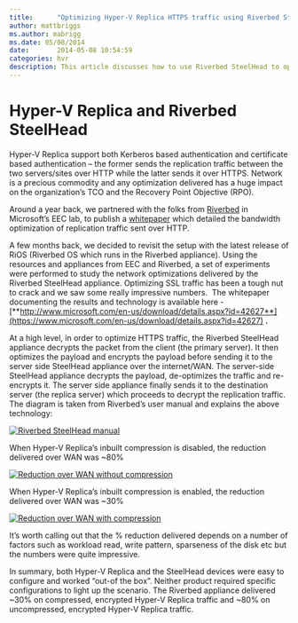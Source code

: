 ```yaml
---
title:      "Optimizing Hyper-V Replica HTTPS traffic using Riverbed SteelHead"
author: mattbriggs
ms.author: mabrigg
ms.date: 05/08/2014
date:       2014-05-08 10:54:59
categories: hvr
description: This article discusses how to use Riverbed SteelHead to optimize Hyper-V Replica HTTPS traffic.
---
```

# Hyper-V Replica and Riverbed SteelHead

Hyper-V Replica support both Kerberos based authentication and certificate based authentication – the former sends the replication traffic between the two servers/sites over HTTP while the latter sends it over HTTPS. Network is a precious commodity and any optimization delivered has a huge impact on the organization’s TCO and the Recovery Point Objective (RPO). 

Around a year back, we partnered with the folks from [Riverbed](https://www.riverbed.com/products-solutions/products/wan-optimization-steelhead/) in Microsoft’s EEC lab, to publish a [whitepaper](https://www.microsoft.com/en-us/download/details.aspx?id=36786) which detailed the bandwidth optimization of replication traffic sent over HTTP. 

A few months back, we decided to revisit the setup with the latest release of RiOS (Riverbed OS which runs in the Riverbed appliance). Using the resources and appliances from EEC and Riverbed, a set of experiments were performed to study the network optimizations delivered by the Riverbed SteelHead appliance. Optimizing SSL traffic has been a tough nut to crack and we saw some really impressive numbers.  The whitepaper documenting the results and technology is available here - [**http://www.microsoft.com/en-us/download/details.aspx?id=42627**](https://www.microsoft.com/en-us/download/details.aspx?id=42627) **.**

At a high level, in order to optimize HTTPS traffic, the Riverbed SteelHead appliance decrypts the packet from the client (the primary server). It then optimizes the payload and encrypts the payload before sending it to the server side SteelHead appliance over the internet/WAN. The server-side SteelHead appliance decrypts the payload, de-optimizes the traffic and re-encrypts it. The server side appliance finally sends it to the destination server (the replica server) which proceeds to decrypt the replication traffic. The diagram is taken from Riverbed’s user manual and explains the above technology: 

[![Riverbed SteelHead manual](https://msdnshared.blob.core.windows.net/media/TNBlogsFS/prod.evol.blogs.technet.com/CommunityServer.Blogs.Components.WeblogFiles/00/00/00/50/45/metablogapi/image_thumb_1C67CBAA.png)](https://msdnshared.blob.core.windows.net/media/TNBlogsFS/prod.evol.blogs.technet.com/CommunityServer.Blogs.Components.WeblogFiles/00/00/00/50/45/metablogapi/image_7FCB4FD6.png)

When Hyper-V Replica’s inbuilt compression is disabled, the reduction delivered over WAN was ~80%

[![Reduction over WAN without compression](https://msdnshared.blob.core.windows.net/media/TNBlogsFS/prod.evol.blogs.technet.com/CommunityServer.Blogs.Components.WeblogFiles/00/00/00/50/45/metablogapi/image_thumb_644DFFE6.png)](https://msdnshared.blob.core.windows.net/media/TNBlogsFS/prod.evol.blogs.technet.com/CommunityServer.Blogs.Components.WeblogFiles/00/00/00/50/45/metablogapi/image_627B196E.png)

When Hyper-V Replica’s inbuilt compression is enabled, the reduction delivered over WAN was ~30% 

[![Reduction over WAN with compression](https://msdnshared.blob.core.windows.net/media/TNBlogsFS/prod.evol.blogs.technet.com/CommunityServer.Blogs.Components.WeblogFiles/00/00/00/50/45/metablogapi/image_thumb_4BE30DEB.png)](https://msdnshared.blob.core.windows.net/media/TNBlogsFS/prod.evol.blogs.technet.com/CommunityServer.Blogs.Components.WeblogFiles/00/00/00/50/45/metablogapi/image_3C3DE178.png)

It’s worth calling out that the % reduction delivered depends on a number of factors such as workload read, write pattern, sparseness of the disk etc but the numbers were quite impressive. 

In summary, both Hyper-V Replica and the SteelHead devices were easy to configure and worked “out-of the box”. Neither product required specific configurations to light up the scenario. The Riverbed appliance delivered ~30% on compressed, encrypted Hyper-V Replica traffic and ~80% on uncompressed, encrypted Hyper-V Replica traffic.
